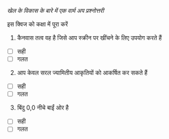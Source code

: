 _खेल के विकास के बारे में एक वार्म अप प्रश्नोत्तरी_

इस क्विज को कक्षा में पूरा करें

1. कैनवास तत्व वह है जिसे आप स्क्रीन पर खींचने के लिए उपयोग करते हैं

- [ ] सही
- [ ] गलत

2. आप केवल सरल ज्यामितीय आकृतियों को आकर्षित कर सकते हैं

- [ ] सही
- [ ] गलत

3. बिंदु 0,0 नीचे बाईं ओर है

- [ ] सही
- [ ] गलत

